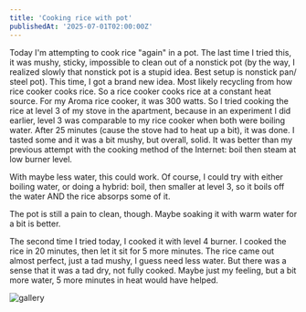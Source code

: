 ```yaml
---
title: 'Cooking rice with pot'
publishedAt: '2025-07-01T02:00:00Z'
---
```

Today I'm attempting to cook rice "again" in a pot. The last time I tried this, it was mushy, sticky, impossible to clean
out of a nonstick pot (by the way, I realized slowly that nonstick pot is a stupid idea. Best setup is nonstick pan/ steel pot).
This time, I got a brand new idea. Most likely recycling from how rice cooker cooks rice. So a rice cooker cooks rice at a
constant heat source. For my Aroma rice cooker, it was 300 watts. So I tried cooking the rice at level 3 of my stove in
the apartment, because in an experiment I did earlier, level 3 was comparable to my rice cooker when both were boiling
water. After 25 minutes (cause the stove had to heat up a bit), it was done. I tasted some and it was a bit mushy, but
overall, solid. It was better than my previous attempt with the cooking method of the Internet: boil then steam at low
burner level.

With maybe less water, this could work. Of course, I could try with either boiling water, or doing a hybrid: boil, then smaller at level 3, so it boils off the water AND the rice absorps some of it. 

The pot is still a pain to clean, though. Maybe soaking it with warm water for a bit is better.

The second time I tried today, I cooked it with level 4 burner. I cooked the rice in 20 minutes, then let it sit
for 5 more minutes. The rice came out almost perfect, just a tad mushy, I guess need less water. But there was a
sense that it was a tad dry, not fully cooked. Maybe just my feeling, but a bit more water, 5 more minutes in heat
would have helped.

![gallery](/images/blog/250701-2/20250701_112055.jpg,/images/blog/250701-2/20250701_192855.jpg)

